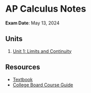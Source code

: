 # AP Calculus Notes  
**Exam Date**: May 13, 2024  

## Units  
1. [Unit 1: Limits and Continuity](unit-1-limits.md)  

## Resources  
- [Textbook](resources.md)  
- [College Board Course Guide](https://apcentral.collegeboard.org/calculus-ab)  